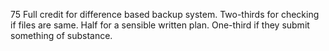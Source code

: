 75
Full credit for difference based backup system.
Two-thirds for checking if files are same.
Half for a sensible written plan.
One-third if they submit something of substance.
